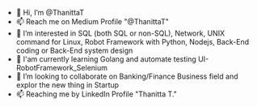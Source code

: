 - 👋 Hi, I’m @ThanittaT
- 📫 Reach me on Medium Profile "@ThanittaT"
- 👀 I’m interested in SQL (both SQL or non-SQL), Network, UNIX command for Linux, Robot Framework with Python, Nodejs, Back-End coding or Back-End system design
- 🌱 I'am currently learning Golang and automate testing UI-RobotFramework_Selenium
- 💞️ I’m looking to collaborate on Banking/Finance Business field and explor the new thing in Startup
- 📫 Reaching me by LinkedIn Profile "Thanitta T."


<!---
ThanittaT/ThanittaT is a ✨ special ✨ repository because its `README.md` (this file) appears on your GitHub profile.
You can click the Preview link to take a look at your changes.
--->
